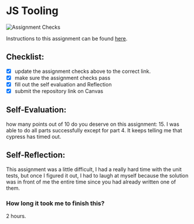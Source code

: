 JS Tooling
===================================
![Assignment Checks](https://github.com/IT3049C-Summer20/3-rock-paper-scissors-<GITHUB_USERNAME_HERE>/workflows/Assignment%20Checks/badge.svg)

Instructions to this assignment can be found [here](https://it3049c.github.io/docs/labs/tooling/).

## Checklist:
- [x] update the assignment checks above to the correct link.
- [x] make sure the assignment checks pass
- [x] fill out the self evaluation and Reflection
- [x] submit the repository link on Canvas

## Self-Evaluation: 
how many points out of 10 do you deserve on this assignment: 15. I was able to do all parts successfully except for part 4. It keeps telling me that cypress has timed out. 

## Self-Reflection:
This assignment was a little difficult, I had a really hard time with the unit tests, but once I figured it out, I had to laugh at myself because the solution was in front of me the entire time since you had already written one of them. 

### How long it took me to finish this?
2 hours.